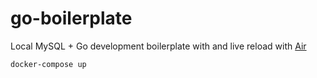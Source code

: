 # go-boilerplate

Local MySQL + Go development boilerplate with  and live reload with [Air](https://github.com/cosmtrek/air)

```bash
docker-compose up
```
